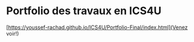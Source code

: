 # Portfolio des travaux en ICS4U
[https://youssef-rachad.github.io/ICS4U/Portfolio-Final/index.html](Venez voir!)
